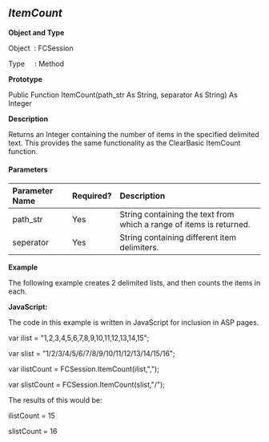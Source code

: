 _ItemCount_
-----------

**Object and Type**

Object  : FCSession

Type     : Method

**Prototype**

Public Function ItemCount(path_str As String, separator As String) As Integer

**Description**

Returns an Integer containing the number of items in the specified delimited text. This provides the same functionality as the ClearBasic ItemCount function.

#### Parameters

| Parameter Name | Required? | Description |
|:--- |:--- |:--- |
| path_str | Yes | String containing the text from which a range of items is returned. |
| seperator | Yes | String containing different item delimiters. |

**Example**

The following example creates 2 delimited lists, and then counts the items in each.

**JavaScript:**

The code in this example is written in JavaScript for inclusion in ASP pages.

var ilist = "1,2,3,4,5,6,7,8,9,10,11,12,13,14,15";

var slist = "1/2/3/4/5/6/7/8/9/10/11/12/13/14/15/16";

var ilistCount = FCSession.ItemCount(ilist,",");

var slistCount = FCSession.ItemCount(slist,"/");

The results of this would be:

ilistCount = 15

slistCount = 16